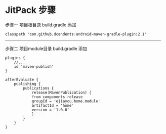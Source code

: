 # JitPack 步骤

步骤一 项目根目录 build.gradle 添加

```
classpath 'com.github.dcendents:android-maven-gradle-plugin:2.1'
```

------------------------------------------------------------------------------------------------------------------------

步骤二 项目module目录 build.gradle 添加

```
plugins {
    //...
    id 'maven-publish'
}
```

```
afterEvaluate {
    publishing {
        publications {
            release(MavenPublication) {
            from components.release
            groupId = 'ejiayou.home.module'
            artifactId = 'home'
            version = '1.0.0'
            }
        }
    }
}
```